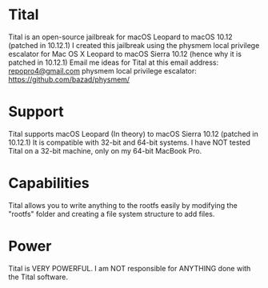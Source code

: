 # Tital
Tital is an open-source jailbreak for macOS Leopard to macOS 10.12 (patched in 10.12.1)
I created this jailbreak using the physmem local privilege escalator for Mac OS X Leopard to macOS Sierra 10.12 (hence why it is patched in 10.12.1)
Email me ideas for Tital at this email address: repopro4@gmail.com
physmem local privilege escalator: https://github.com/bazad/physmem/
# Support
Tital supports macOS Leopard (In theory) to macOS Sierra 10.12 (patched in 10.12.1)
It is compatible with 32-bit and 64-bit systems.
I have NOT tested Tital on a 32-bit machine, only on my 64-bit MacBook Pro.
# Capabilities
Tital allows you to write anything to the rootfs easily by modifying the "rootfs" folder and creating a file system structure to add files.
# Power
Tital is VERY POWERFUL. I am NOT responsible for ANYTHING done with the Tital software.
